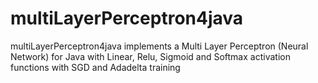 # multiLayerPerceptron4java
multiLayerPerceptron4java implements a Multi Layer Perceptron (Neural Network) for Java with Linear, Relu, Sigmoid and Softmax activation functions with SGD and Adadelta training
